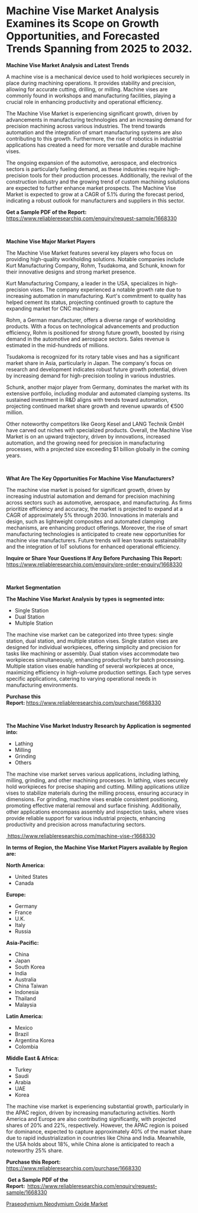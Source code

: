 <p><h1>Machine Vise Market Analysis Examines its Scope on Growth Opportunities, and Forecasted Trends Spanning from 2025 to 2032.</h1></p><p><strong>Machine Vise Market Analysis and Latest Trends</strong></p>
<p><p>A machine vise is a mechanical device used to hold workpieces securely in place during machining operations. It provides stability and precision, allowing for accurate cutting, drilling, or milling. Machine vises are commonly found in workshops and manufacturing facilities, playing a crucial role in enhancing productivity and operational efficiency.</p><p>The Machine Vise Market is experiencing significant growth, driven by advancements in manufacturing technologies and an increasing demand for precision machining across various industries. The trend towards automation and the integration of smart manufacturing systems are also contributing to this growth. Furthermore, the rise of robotics in industrial applications has created a need for more versatile and durable machine vises.</p><p>The ongoing expansion of the automotive, aerospace, and electronics sectors is particularly fueling demand, as these industries require high-precision tools for their production processes. Additionally, the revival of the construction industry and the growing trend of custom machining solutions are expected to further enhance market prospects. The Machine Vise Market is expected to grow at a CAGR of 5.1% during the forecast period, indicating a robust outlook for manufacturers and suppliers in this sector.</p></p>
<p><strong>Get a Sample PDF of the Report:&nbsp;</strong> <a href="https://www.reliableresearchiq.com/enquiry/request-sample/1668330?utm_campaign=3180&utm_medium=2&utm_source=Github&utm_content=ia&utm_term=06032025&utm_id=machine-vise">https://www.reliableresearchiq.com/enquiry/request-sample/1668330</a></p>
<p>&nbsp;</p>
<p><strong>Machine Vise Major Market Players</strong></p>
<p><p>The Machine Vise Market features several key players who focus on providing high-quality workholding solutions. Notable companies include Kurt Manufacturing Company, Rohm, Tsudakoma, and Schunk, known for their innovative designs and strong market presence.</p><p>Kurt Manufacturing Company, a leader in the USA, specializes in high-precision vises. The company experienced a notable growth rate due to increasing automation in manufacturing. Kurt's commitment to quality has helped cement its status, projecting continued growth to capture the expanding market for CNC machinery.</p><p>Rohm, a German manufacturer, offers a diverse range of workholding products. With a focus on technological advancements and production efficiency, Rohm is positioned for strong future growth, boosted by rising demand in the automotive and aerospace sectors. Sales revenue is estimated in the mid-hundreds of millions.</p><p>Tsudakoma is recognized for its rotary table vises and has a significant market share in Asia, particularly in Japan. The company's focus on research and development indicates robust future growth potential, driven by increasing demand for high-precision tooling in various industries.</p><p>Schunk, another major player from Germany, dominates the market with its extensive portfolio, including modular and automated clamping systems. Its sustained investment in R&D aligns with trends toward automation, projecting continued market share growth and revenue upwards of €500 million.</p><p>Other noteworthy competitors like Georg Kesel and LANG Technik GmbH have carved out niches with specialized products. Overall, the Machine Vise Market is on an upward trajectory, driven by innovations, increased automation, and the growing need for precision in manufacturing processes, with a projected size exceeding $1 billion globally in the coming years.</p></p>
<p>&nbsp;</p>
<p><strong>What Are The Key Opportunities For Machine Vise Manufacturers?</strong></p>
<p><p>The machine vise market is poised for significant growth, driven by increasing industrial automation and demand for precision machining across sectors such as automotive, aerospace, and manufacturing. As firms prioritize efficiency and accuracy, the market is projected to expand at a CAGR of approximately 5% through 2030. Innovations in materials and design, such as lightweight composites and automated clamping mechanisms, are enhancing product offerings. Moreover, the rise of smart manufacturing technologies is anticipated to create new opportunities for machine vise manufacturers. Future trends will lean towards sustainability and the integration of IoT solutions for enhanced operational efficiency.</p></p>
<p><strong>Inquire or Share Your Questions If Any Before Purchasing This Report:</strong> <a href="https://www.reliableresearchiq.com/enquiry/pre-order-enquiry/1668330?utm_campaign=3180&utm_medium=2&utm_source=Github&utm_content=ia&utm_term=06032025&utm_id=machine-vise">https://www.reliableresearchiq.com/enquiry/pre-order-enquiry/1668330</a></p>
<p>&nbsp;</p>
<p><strong>Market Segmentation</strong></p>
<p><strong>The Machine Vise Market Analysis by types is segmented into:</strong></p>
<p><ul><li>Single Station</li><li>Dual Station</li><li>Multiple Station</li></ul></p>
<p><p>The machine vise market can be categorized into three types: single station, dual station, and multiple station vises. Single station vises are designed for individual workpieces, offering simplicity and precision for tasks like machining or assembly. Dual station vises accommodate two workpieces simultaneously, enhancing productivity for batch processing. Multiple station vises enable handling of several workpieces at once, maximizing efficiency in high-volume production settings. Each type serves specific applications, catering to varying operational needs in manufacturing environments.</p></p>
<p><strong>Purchase this Report:&nbsp;</strong><a href="https://www.reliableresearchiq.com/purchase/1668330?utm_campaign=3180&utm_medium=2&utm_source=Github&utm_content=ia&utm_term=06032025&utm_id=machine-vise">https://www.reliableresearchiq.com/purchase/1668330</a></p>
<p>&nbsp;</p>
<p><strong>The Machine Vise Market Industry Research by Application is segmented into:</strong></p>
<p><ul><li>Lathing</li><li>Milling</li><li>Grinding</li><li>Others</li></ul></p>
<p><p>The machine vise market serves various applications, including lathing, milling, grinding, and other machining processes. In lathing, vises securely hold workpieces for precise shaping and cutting. Milling applications utilize vises to stabilize materials during the milling process, ensuring accuracy in dimensions. For grinding, machine vises enable consistent positioning, promoting effective material removal and surface finishing. Additionally, other applications encompass assembly and inspection tasks, where vises provide reliable support for various industrial projects, enhancing productivity and precision across manufacturing sectors.</p></p>
<p><a href="https://www.reliableresearchiq.com/machine-vise-r1668330?utm_campaign=3180&utm_medium=2&utm_source=Github&utm_content=ia&utm_term=06032025&utm_id=machine-vise">&nbsp;https://www.reliableresearchiq.com/machine-vise-r1668330</a></p>
<p><strong>In terms of Region, the Machine Vise Market Players available by Region are:</strong></p>
<p>
    <p> <strong> North America: </strong>
        <ul>
            <li>United States</li>
            <li>Canada</li>
        </ul>
        </p> 
    <p> <strong> Europe: </strong>
        <ul>
            <li>Germany</li>
            <li>France</li>
            <li>U.K.</li>
            <li>Italy</li>
            <li>Russia</li>
        </ul>
        </p> 
    <p> <strong> Asia-Pacific: </strong>
        <ul>
            <li>China</li>
            <li>Japan</li>
            <li>South Korea</li>
            <li>India</li>
            <li>Australia</li>
            <li>China Taiwan</li>
            <li>Indonesia</li>
            <li>Thailand</li>
            <li>Malaysia</li>
        </ul>
        </p> 
    <p> <strong> Latin America: </strong>
        <ul>
            <li>Mexico</li>
            <li>Brazil</li>
            <li>Argentina Korea</li>
            <li>Colombia</li>
        </ul>
        </p> 
    <p> <strong> Middle East & Africa: </strong>
        <ul>
            <li>Turkey</li>
            <li>Saudi</li>
            <li>Arabia</li>
            <li>UAE</li>
            <li>Korea</li>
        </ul>
    </p>
    </p>
<p><p>The machine vise market is experiencing substantial growth, particularly in the APAC region, driven by increasing manufacturing activities. North America and Europe are also contributing significantly, with projected shares of 20% and 22%, respectively. However, the APAC region is poised for dominance, expected to capture approximately 40% of the market share due to rapid industrialization in countries like China and India. Meanwhile, the USA holds about 18%, while China alone is anticipated to reach a noteworthy 25% share.</p></p>
<p><strong>Purchase this Report: </strong><a href="https://www.reliableresearchiq.com/purchase/1668330?utm_campaign=3180&utm_medium=2&utm_source=Github&utm_content=ia&utm_term=06032025&utm_id=machine-vise">https://www.reliableresearchiq.com/purchase/1668330</a></p>
<p>&nbsp;<strong>Get a Sample PDF of the Report:&nbsp;&nbsp;</strong><a href="https://www.reliableresearchiq.com/enquiry/request-sample/1668330?utm_campaign=3180&utm_medium=2&utm_source=Github&utm_content=ia&utm_term=06032025&utm_id=machine-vise">https://www.reliableresearchiq.com/enquiry/request-sample/1668330</a></p>
<p><strong></strong></p>
<p><p><a href="https://github.com/dushornerfe/Market-Research-Report-List-1/blob/main/praseodymium-neodymium-oxide-market.md?utm_campaign=3180&utm_medium=2&utm_source=Github&utm_content=ia&utm_term=06032025&utm_id=machine-vise">Praseodymium Neodymium Oxide Market</a></p></p>